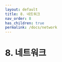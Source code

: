 ```yaml
---
layout: default
title: 8. 네트워크
nav_order: 8
has_children: true
permalink: /docs/network
---
```


# 8. 네트워크
